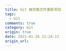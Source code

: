 ```yaml
---
title: Git 被忽略文件重新添加
tags:
  - Git
comments: true
category: Git
origin: true
date: 2021-01-26 11:24:13
origin_url:
---
```

<!-- more -->
